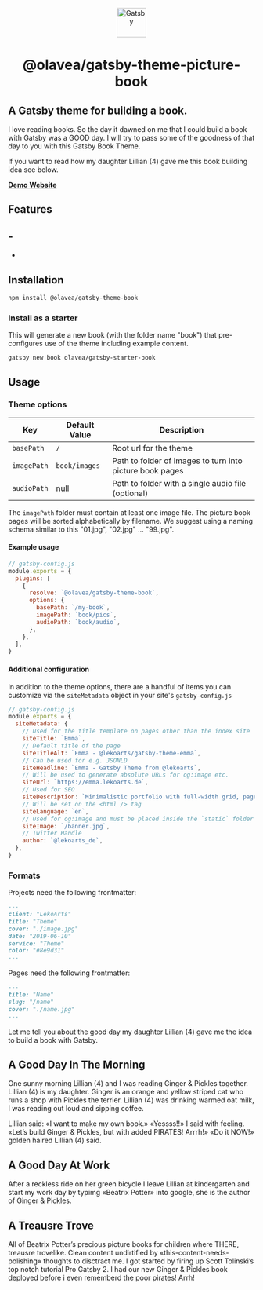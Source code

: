 <p align="center">
  <a href="https://www.gatsbyjs.org">
    <img alt="Gatsby" src="https://www.gatsbyjs.org/monogram.svg" width="60" />
  </a>
</p>
<h1 align="center">
  @olavea/gatsby-theme-picture-book
</h1>

## A Gatsby theme for building a book.

I love reading books. So the day it dawned on me that I could build a book with Gatsby was a GOOD day. I will try to pass some of the goodness of that day to you with this Gatsby Book Theme.

If you want to read how my daughter Lillian (4) gave me this book building idea see below.

[**Demo Website**](https://petra-kanini.netlify.com)

## Features

## -

-

## Installation

```sh
npm install @olavea/gatsby-theme-book
```

### Install as a starter

This will generate a new book (with the folder name "book") that pre-configures use of the theme including example content.

```sh
gatsby new book olavea/gatsby-starter-book
```

## Usage

### Theme options

| Key         | Default Value | Description                                              |
| ----------- | ------------- | -------------------------------------------------------- |
| `basePath`  | `/`           | Root url for the theme                                   |
| `imagePath` | `book/images` | Path to folder of images to turn into picture book pages |
| `audioPath` | null          | Path to folder with a single audio file (optional)       |

The `imagePath` folder must contain at least one image file. The picture book pages will be sorted alphabetically by filename. We suggest using a naming schema similar to this "01.jpg", "02.jpg" ... "99.jpg".

#### Example usage

```js
// gatsby-config.js
module.exports = {
  plugins: [
    {
      resolve: `@olavea/gatsby-theme-book`,
      options: {
        basePath: `/my-book`,
        imagePath: `book/pics`,
        audioPath: `book/audio`,
      },
    },
  ],
}
```

#### Additional configuration

In addition to the theme options, there are a handful of items you can customize via the `siteMetadata` object in your site's `gatsby-config.js`

```js
// gatsby-config.js
module.exports = {
  siteMetadata: {
    // Used for the title template on pages other than the index site
    siteTitle: `Emma`,
    // Default title of the page
    siteTitleAlt: `Emma - @lekoarts/gatsby-theme-emma`,
    // Can be used for e.g. JSONLD
    siteHeadline: `Emma - Gatsby Theme from @lekoarts`,
    // Will be used to generate absolute URLs for og:image etc.
    siteUrl: `https://emma.lekoarts.de`,
    // Used for SEO
    siteDescription: `Minimalistic portfolio with full-width grid, page transitions, support for additional MDX pages, and a focus on large images`,
    // Will be set on the <html /> tag
    siteLanguage: `en`,
    // Used for og:image and must be placed inside the `static` folder
    siteImage: `/banner.jpg`,
    // Twitter Handle
    author: `@lekoarts_de`,
  },
}
```

### Formats

Projects need the following frontmatter:

```md
---
client: "LekoArts"
title: "Theme"
cover: "./image.jpg"
date: "2019-06-10"
service: "Theme"
color: "#8e9d31"
---
```

Pages need the following frontmatter:

```md
---
title: "Name"
slug: "/name"
cover: "./name.jpg"
---
```

Let me tell you about the good day my daughter Lillian (4) gave me the idea to build a book with Gatsby.

## A Good Day In The Morning

One sunny morning Lillian (4) and I was reading Ginger & Pickles together.
Lillian (4) is my daughter. Ginger is an orange and yellow striped cat who runs a shop with Pickles the terrier. Lillian (4) was drinking warmed oat milk, I was reading out loud and sipping coffee.

Lillian said:
«I want to make my own book.»
«Yessss!!» I said with feeling. «Let’s build Ginger & Pickles, but with added PIRATES! Arrrh!»
«Do it NOW!» golden haired Lillian (4) said.

## A Good Day At Work

After a reckless ride on her green bicycle I leave Lillian at kindergarten and start my work day by typimg «Beatrix Potter» into google, she is the author of Ginger & Pickles.

## A Treausre Trove

All of Beatrix Potter’s precious picture books for children where THERE, treausre trovelike. Clean content undirtified by «this-content-needs-polishing» thoughts to disctract me. I got started by firing up Scott Tolinski’s top notch tutorial Pro Gatsby 2. I had our new Ginger & Pickles book deployed before i even rememberd the poor pirates! Arrh!

